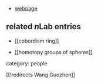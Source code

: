 

* [webpage](http://math.mit.edu/~guozhen/)


## related $n$Lab entries

* [[cobordism ring]]

* [[homotopy groups of spheres]]

category: people

[[!redirects Wang Guozhen]]